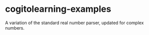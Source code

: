 cogitolearning-examples
=======================

A variation of the standard real number parser, updated for complex numbers.
